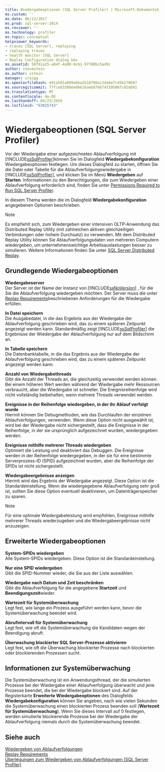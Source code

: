 ```yaml
---
title: Wiedergabeoptionen (SQL Server Profiler) | Microsoft-Dokumentation
ms.custom: ''
ms.date: 06/13/2017
ms.prod: sql-server-2014
ms.reviewer: ''
ms.technology: profiler
ms.topic: conceptual
helpviewer_keywords:
- traces [SQL Server], replaying
- replaying traces
- health monitor [SQL Server]
- Replay Configuration dialog box
ms.assetid: 58761a25-a84f-4a90-9c61-97700bc5ad9c
author: stevestein
ms.author: sstein
manager: craigg
ms.openlocfilehash: e91a501a899a6ba2b18790ac2da6e7c45b270b07
ms.sourcegitcommit: f7fced330b64d6616aeb8766747295807c92dd41
ms.translationtype: MT
ms.contentlocale: de-DE
ms.lasthandoff: 04/23/2019
ms.locfileid: "63025743"
---
```

# <a name="replay-options-sql-server-profiler"></a>Wiedergabeoptionen (SQL Server Profiler)
  Vor der Wiedergabe einer aufgezeichneten Ablaufverfolgung mit [!INCLUDE[ssSqlProfiler](../../includes/sssqlprofiler-md.md)]können Sie im Dialogfeld **Wiedergabekonfiguration** Wiedergabeoptionen festlegen. Um dieses Dialogfeld zu starten, öffnen Sie die Datei oder Tabelle für die Ablaufverfolgungswiedergabe in [!INCLUDE[ssSqlProfiler](../../includes/sssqlprofiler-md.md)], und klicken Sie im Menü **Wiedergeben** auf **Starten**. Informationen zu den Berechtigungen, die zum Wiedergeben einer Ablaufverfolgung erforderlich sind, finden Sie unter [Permissions Required to Run SQL Server Profiler](sql-server-profiler.md).  
  
 In diesem Thema werden die im Dialogfeld **Wiedergabekonfiguration** angegebenen Optionen beschrieben.  
  
> [!NOTE]  
>  Es empfiehlt sich, zum Wiedergeben einer intensiven OLTP-Anwendung das Distributed Replay Utility (mit zahlreichen aktiven gleichzeitigen Verbindungen oder hohem Durchsatz) zu verwenden. Mit dem Distributed Replay Utility können Sie Ablaufverfolgungsdaten von mehreren Computern wiedergeben, um unternehmenswichtige Arbeitsauslastungen besser zu simulieren. Weitere Informationen finden Sie unter [SQL Server Distributed Replay](../distributed-replay/sql-server-distributed-replay.md).  
  
## <a name="basic-replay-options"></a>Grundlegende Wiedergabeoptionen  
 **Wiedergabeserver**  
 Der Server ist der Name der Instanz von [!INCLUDE[ssNoVersion](../../includes/ssnoversion-md.md)] , für die Sie die Ablaufverfolgung wiedergeben möchten. Der Server muss die unter [Replay Requirements](replay-requirements.md)beschriebenen Anforderungen für die Wiedergabe erfüllen.  
  
 **In Datei speichern**  
 Die Ausgabedatei, in die das Ergebnis aus der Wiedergabe der Ablaufverfolgung geschrieben wird, das zu einem späteren Zeitpunkt angezeigt werden kann. Standardmäßig zeigt [!INCLUDE[ssSqlProfiler](../../includes/sssqlprofiler-md.md)] die Ergebnisse der Wiedergabe der Ablaufverfolgung nur auf dem Bildschirm an.  
  
 **In Tabelle speichern**  
 Die Datenbanktabelle, in die das Ergebnis aus der Wiedergabe der Ablaufverfolgung geschrieben wird, das zu einem späteren Zeitpunkt angezeigt werden kann.  
  
 **Anzahl von Wiedergabethreads**  
 Gibt die Anzahl der Threads an, die gleichzeitig verwendet werden können. Bei einem höheren Wert werden während der Wiedergabe mehr Ressourcen verbraucht, aber die Wiedergabe ist schneller. Die Ereignisreihenfolge wird nicht vollständig beibehalten, wenn mehrere Threads verwendet werden.  
  
 **Ereignisse in der Reihenfolge wiedergeben, in der ihr Ablauf verfolgt wurde**  
 Hiermit können Sie Debugmethoden, wie das Durchlaufen der einzelnen Ablaufverfolgungen, verwenden. Wenn diese Option nicht ausgewählt ist, wird bei der Wiedergabe nicht sichergestellt, dass die Ereignisse in der Reihenfolge, in der sie ursprünglich aufgezeichnet wurden, wiedergegeben werden.  
  
 **Ereignisse mithilfe mehrerer Threads wiedergeben**  
 Optimiert die Leistung und deaktiviert das Debuggen. Die Ereignisse werden in der Reihenfolge wiedergegeben, in der sie für eine bestimmte Serverprozess-ID (SPID) aufgezeichnet wurden, aber die Reihenfolge der SPIDs ist nicht sichergestellt.  
  
 **Wiedergabeergebnisse anzeigen**  
 Hiermit wird das Ergebnis der Wiedergabe angezeigt. Diese Option ist die Standardeinstellung. Wenn die wiedergegebene Ablaufverfolgung sehr groß ist, sollten Sie diese Option eventuell deaktivieren, um Datenträgerspeicher zu sparen.  
  
> [!NOTE]  
>  Für eine optimale Wiedergabeleistung wird empfohlen, Ereignisse mithilfe mehrerer Threads wiederzugeben und die Wiedergabeergebnisse nicht anzuzeigen.  
  
## <a name="advanced-replay-options"></a>Erweiterte Wiedergabeoptionen  
 **System-SPIDs wiedergeben**  
 Alle System-SPIDs wiedergeben. Diese Option ist die Standardeinstellung.  
  
 **Nur eine SPID wiedergeben**  
 Gibt die SPID-Nummer wieder, die Sie aus der Liste auswählen.  
  
 **Wiedergabe nach Datum und Zeit beschränken**  
 Gibt die Ablaufverfolgung für die angegebene **Startzeit** und **Beendigungszeit**wieder.  
  
 **Wartezeit für Systemüberwachung**  
 Legt fest, wie lange ein Prozess ausgeführt werden kann, bevor die Systemüberwachung beendet wird.  
  
 **Abrufintervall für Systemüberwachung**  
 Legt fest, wie oft die Systemüberwachung die Kandidaten wegen der Beendigung abruft.  
  
 **Überwachung blockierter SQL Server-Prozesse aktivieren**  
 Legt fest, wie oft die Überwachung blockierter Prozesse nach blockierten oder blockierenden Prozessen sucht.  
  
## <a name="about-the-health-monitor"></a>Informationen zur Systemüberwachung  
 Die Systemüberwachung ist ein Anwendungsthread, der die simulierten Prozesse bei der Wiedergabe einer Ablaufverfolgung überwacht und jene Prozesse beendet, die bei der Wiedergabe blockiert sind. Auf der Registerkarte **Erweiterte Wiedergabeoptionen** des Dialogfelds **Wiedergabekonfiguration** können Sie angeben, nach wie vielen Sekunden die Systemüberwachung einen blockierten Prozess beenden soll (**Wartezeit für Systemüberwachung**). Wenn Sie dieses Intervall auf 0 festlegen, werden simulierte blockierende Prozesse bei der Wiedergabe der Ablaufverfolgung niemals durch die Systemüberwachung beendet.  
  
## <a name="see-also"></a>Siehe auch  
 [Wiedergeben von Ablaufverfolgungen](replay-traces.md)   
 [Replay Requirements](replay-requirements.md)   
 [Überlegungen zum Wiedergeben von Ablaufverfolgungen &#40;SQL Server Profiler&#41;](considerations-for-replaying-traces-sql-server-profiler.md)  
  
  
